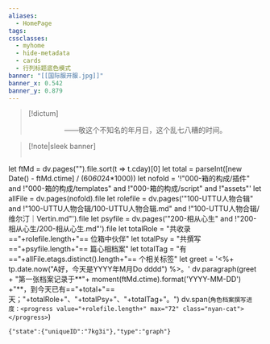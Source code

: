 ```yaml
---
aliases:
  - HomePage
tags: 
cssclasses:
  - myhome
  - hide-metadata
  - cards
  - 行列标题底色模式
banner: "[[国际服开服.jpg]]"
banner_x: 0.542
banner_y: 0.879
---
```

> [!dictum] 
> <center>——敬这个不知名的年月日，这个乱七八糟的时间。</center>
> 

>[!note|sleek banner]  &nbsp;
> ```dataviewjs
let ftMd = dv.pages("").file.sort(t => t.cday)[0]
let total = parseInt([new Date() - ftMd.ctime] / (60*60*24*1000))
let nofold = '!"000-箱的构成/插件" and !"000-箱的构成/templates" and !"000-箱的构成/script" and !"assets"'
let allFile = dv.pages(nofold).file
let rolefile = dv.pages('"100-UTTU人物合辑" and !"100-UTTU人物合辑/100-UTTU人物合辑.md" and !"100-UTTU人物合辑/维尔汀｜Vertin.md"').file
let psyfile = dv.pages('"200-相从心生" and !"200-相从心生/200-相从心生.md"').file
let totalRole = "共收录 =="+rolefile.length+"== 位箱中伙伴"
let totalPsy = "共撰写 =="+psyfile.length+"== 篇心相档案"
let totalTag = "有 =="+allFile.etags.distinct().length+"== 个相关标签"
let greet = '<%+ tp.date.now("A好，今天是YYYY年M月Do dddd") %>。'
dv.paragraph(greet + "第一张档案记录于**"+ moment(ftMd.ctime).format('YYYY-MM-DD') +"**，到今天已有=="+total+"==天；"+totalRole+"、"+totalPsy+"、"+totalTag+"。")
dv.span(`角色档案撰写进度：<progress value="+rolefile.length+" max="72" class="nyan-cat"></progress>`)


```templify-embed
{"state":{"uniqueID":"7kg3i"},"type":"graph"}
```